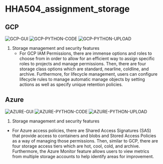 # HHA504_assignment_storage

## GCP
![GCP-GUI](https://github.com/user-attachments/assets/37fdd540-72b0-44a1-89ff-c3ca2e6323b6)
![GCP-PYTHON-CODE](https://github.com/user-attachments/assets/daa1ec87-7630-4fc7-a47c-24cc0945fff4)
![GCP-PYTHON-UPLOAD](https://github.com/user-attachments/assets/243fccae-c295-49cb-b02d-8be0505f4892)

1. Storage management and security features
   - For GCP IAM Permissions, there are immense options and roles to choose from in order to allow for an efficient way to assign specific roles to projects and manage permissions. Then, there are four storage class options which are standard, nearline, coldline, and archive. Furthermore, for lifecycle management, users can configure lifecycle rules to manage automatic manage objects by setting actions as well as specify unique retention policies. 

## Azure
![AZURE-GUI](https://github.com/user-attachments/assets/337762e5-a7b2-40bc-aa7b-2916362e7702)
![AZURE-PYTHON-CODE](https://github.com/user-attachments/assets/abc34d70-0eac-408a-ae27-db663c09dd53)
![AZURE-PYTHON-UPLOAD](https://github.com/user-attachments/assets/ab222ba0-b0f2-42aa-8b0a-1a7a4d031943)

1. Storage management and security features
  - For Azure access policies, there are Shared Access Signatures (SAS) that provide access to containers and blobs and Stored Access Policies as a way of managing those permissions. Then, similar to GCP, there are four storage access tiers which are hot, cool, cold, and archive. Furthermore, the Azure Monitor feature allows users to view metrics from multiple storage accounts to help identify areas for improvement.
